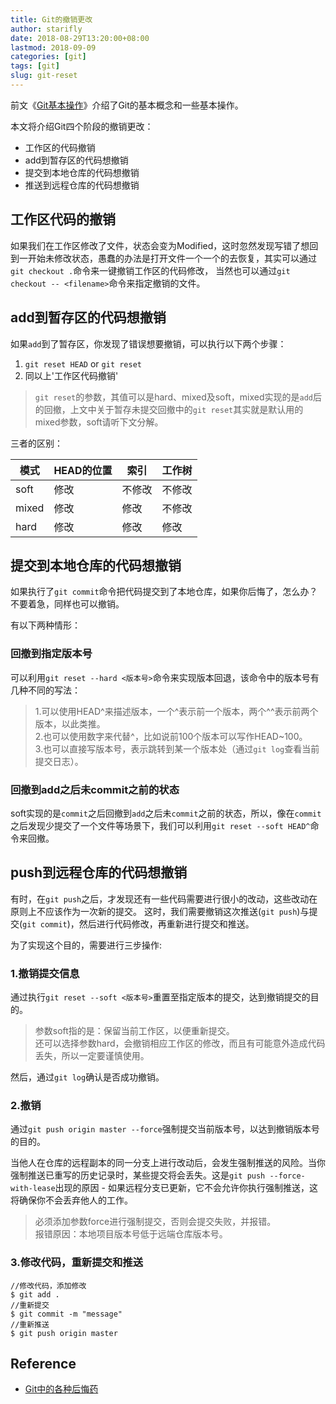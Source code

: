 ```yaml
---
title: Git的撤销更改
author: starifly
date: 2018-08-29T13:20:00+08:00
lastmod: 2018-09-09
categories: [git]
tags: [git]
slug: git-reset
---
```


前文《[Git基本操作](https://starifly.github.io/post/git-base/)》介绍了Git的基本概念和一些基本操作。

本文将介绍Git四个阶段的撤销更改：

- 工作区的代码撤销
- add到暂存区的代码想撤销
- 提交到本地仓库的代码想撤销
- 推送到远程仓库的代码想撤销

<!--more-->

## 工作区代码的撤销

如果我们在工作区修改了文件，状态会变为Modified，这时忽然发现写错了想回到一开始未修改状态，愚蠢的办法是打开文件一个一个的去恢复，其实可以通过`git checkout .`命令来一键撤销工作区的代码修改，
当然也可以通过`git checkout -- <filename>`命令来指定撤销的文件。

## add到暂存区的代码想撤销

如果`add`到了暂存区，你发现了错误想要撤销，可以执行以下两个步骤：

1. `git reset HEAD` or `git reset`
2. 同以上'工作区代码撤销'

>`git reset`的参数，其值可以是hard、mixed及soft，mixed实现的是`add`后的回撤，上文中关于暂存未提交回撤中的`git reset`其实就是默认用的mixed参数，soft请听下文分解。

三者的区别：

| 模式  | HEAD的位置 | 索引   | 工作树 |
| ----- | ---------- | ------ | ------ |
| soft  | 修改       | 不修改 | 不修改 |
| mixed | 修改       | 修改   | 不修改 |
| hard  | 修改       | 修改   | 修改   |

## 提交到本地仓库的代码想撤销

如果执行了`git commit`命令把代码提交到了本地仓库，如果你后悔了，怎么办？不要着急，同样也可以撤销。

有以下两种情形：

### 回撤到指定版本号

可以利用`git reset --hard <版本号>`命令来实现版本回退，该命令中的版本号有几种不同的写法：

>1.可以使用HEAD^来描述版本，一个^表示前一个版本，两个^^表示前两个版本，以此类推。  
>2.也可以使用数字来代替^，比如说前100个版本可以写作HEAD~100。  
>3.也可以直接写版本号，表示跳转到某一个版本处（通过`git log`查看当前提交日志）。

### 回撤到add之后未commit之前的状态

soft实现的是`commit`之后回撤到`add`之后未`commit`之前的状态，所以，像在`commit`之后发现少提交了一个文件等场景下，我们可以利用`git reset --soft HEAD^`命令来回撤。

## push到远程仓库的代码想撤销

有时，在`git push`之后，才发现还有一些代码需要进行很小的改动，这些改动在原则上不应该作为一次新的提交。 
这时，我们需要撤销这次推送(`git push`)与提交(`git commit`)，然后进行代码修改，再重新进行提交和推送。

为了实现这个目的，需要进行三步操作:

### 1.撤销提交信息

通过执行`git reset --soft <版本号>`重置至指定版本的提交，达到撤销提交的目的。

>参数soft指的是：保留当前工作区，以便重新提交。  
>还可以选择参数hard，会撤销相应工作区的修改，而且有可能意外造成代码丢失，所以一定要谨慎使用。

然后，通过`git log`确认是否成功撤销。

### 2.撤销

通过`git push origin master --force`强制提交当前版本号，以达到撤销版本号的目的。

当他人在仓库的远程副本的同一分支上进行改动后，会发生强制推送的风险。当你强制推送已重写的历史记录时，某些提交将会丢失。这是`git push --force-with-lease`出现的原因 - 如果远程分支已更新，它不会允许你执行强制推送，这将确保你不会丢弃他人的工作。

>必须添加参数force进行强制提交，否则会提交失败，并报错。  
报错原因：本地项目版本号低于远端仓库版本号。

### 3.修改代码，重新提交和推送

```shell
//修改代码，添加修改
$ git add .
//重新提交
$ git commit -m "message"
//重新推送
$ git push origin master
```

## Reference

- [Git中的各种后悔药](https://segmentfault.com/a/1190000011910766)
